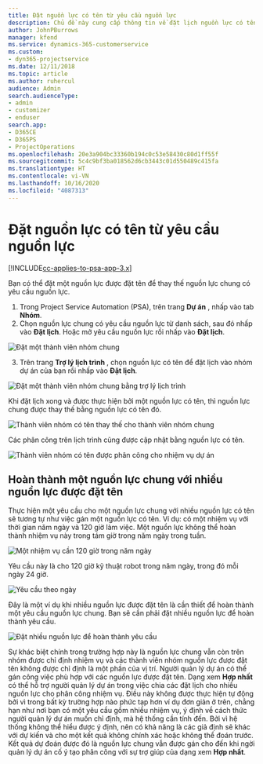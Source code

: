 ```yaml
---
title: Đặt nguồn lực có tên từ yêu cầu nguồn lực
description: Chủ đề này cung cấp thông tin về đặt lịch nguồn lực có tên cho một yêu cầu nguồn lực chung.
author: JohnPBurrows
manager: kfend
ms.service: dynamics-365-customerservice
ms.custom:
- dyn365-projectservice
ms.date: 12/11/2018
ms.topic: article
ms.author: ruhercul
audience: Admin
search.audienceType:
- admin
- customizer
- enduser
search.app:
- D365CE
- D365PS
- ProjectOperations
ms.openlocfilehash: 20e3a904bc33360b194c0c53e58430c80d1ff55f
ms.sourcegitcommit: 5c4c9bf3ba018562d6cb3443c01d550489c415fa
ms.translationtype: HT
ms.contentlocale: vi-VN
ms.lasthandoff: 10/16/2020
ms.locfileid: "4087313"
---
```

# <a name="book-named-resources-from-resource-requirements"></a>Đặt nguồn lực có tên từ yêu cầu nguồn lực

[!INCLUDE[cc-applies-to-psa-app-3.x](../includes/cc-applies-to-psa-app-3x.md)]

Bạn có thể đặt một nguồn lực được đặt tên để thay thế nguồn lực chung có yêu cầu nguồn lực.

1. Trong Project Service Automation (PSA), trên trang **Dự án** , nhấp vào tab **Nhóm**.
2. Chọn nguồn lực chung có yêu cầu nguồn lực từ danh sách, sau đó nhấp vào **Đặt lịch**. Hoặc mở yêu cầu nguồn lực rồi nhấp vào **Đặt lịch**.


![Đặt một thành viên nhóm chung](media/RM-how-to-14.png)


3. Trên trang **Trợ lý lịch trình** , chọn nguồn lực có tên để đặt lịch vào nhóm dự án của bạn rồi nhấp vào **Đặt lịch**.

![Đặt một thành viên nhóm chung bằng trợ lý lịch trình](media/RM-how-to-15.png)

Khi đặt lịch xong và được thực hiện bởi một nguồn lực có tên, thì nguồn lực chung được thay thế bằng nguồn lực có tên đó.

![Thành viên nhóm có tên thay thế cho thành viên nhóm chung](media/RM-how-to-16.png)

Các phân công trên lịch trình cũng được cập nhật bằng nguồn lực có tên.

![Thành viên nhóm có tên được phân công cho nhiệm vụ dự án](media/RM-how-to-17.png)

## <a name="fulfill-a-generic-resource-with-multiple-named-resources"></a>Hoàn thành một nguồn lực chung với nhiều nguồn lực được đặt tên
Thực hiện một yêu cầu cho một nguồn lực chung với nhiều nguồn lực có tên sẽ tương tự như việc gán một nguồn lực có tên. Ví dụ: có một nhiệm vụ với thời gian năm ngày và 120 giờ làm việc. Một nguồn lực không thể hoàn thành nhiệm vụ này trong tám giờ trong năm ngày trong tuần. 

![Một nhiệm vụ cần 120 giờ trong năm ngày](media/RM-how-to-21.png)

Yêu cầu này là cho 120 giờ kỹ thuật robot trong năm ngày, trong đó mỗi ngày 24 giờ.

![Yêu cầu theo ngày](media/RM-how-to-22.png)

Đây là một ví dụ khi nhiều nguồn lực được đặt tên là cần thiết để hoàn thành một yêu cầu nguồn lực chung. Bạn sẽ cần phải đặt nhiều nguồn lực để hoàn thành yêu cầu.

![Đặt nhiều nguồn lực để hoàn thành yêu cầu](media/RM-how-to-23.png)

Sự khác biệt chính trong trường hợp này là nguồn lực chung vẫn còn trên nhóm được chỉ định nhiệm vụ và các thành viên nhóm nguồn lực được đặt tên không được chỉ định là một phần của vị trí. Người quản lý dự án có thể gán công việc phù hợp với các nguồn lực được đặt tên. Dạng xem **Hợp nhất** có thể hỗ trợ người quản lý dự án trong việc chia các đặt lịch cho nhiều nguồn lực cho phân công nhiệm vụ. Điều này không được thực hiện tự động bởi vì trong bất kỳ trường hợp nào phức tạp hơn ví dụ đơn giản ở trên, chẳng hạn như nơi bạn có một yêu cầu gồm nhiều nhiệm vụ, ý định về cách thức người quản lý dự án muốn chỉ định, mà hệ thống cần tính đến. Bởi vì hệ thống không thể hiểu được ý định, nên có khả năng là các giả định sẽ khác với dự kiến và cho một kết quả không chính xác hoặc không thể đoán trước. Kết quả dự đoán được đó là nguồn lực chung vẫn được gán cho đến khi ngời quản lý dự án cố ý tạo phân công với sự trợ giúp của dạng xem **Hợp nhất**.


